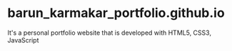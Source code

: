 # barun_karmakar_portfolio.github.io
It's a personal portfolio website that is developed with HTML5, CSS3, JavaScript
